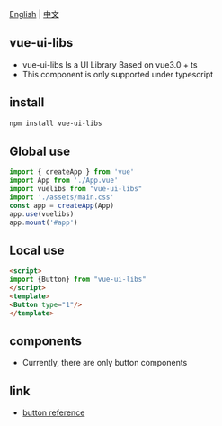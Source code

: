 [English](https://github.com/Jeffrey-mu/vue-ui-lib/blob/master/README.en.md) | [中文](https://github.com/Jeffrey-mu/vue-ui-lib#readme)
## vue-ui-libs


- vue-ui-libs Is a UI Library Based on vue3.0 + ts
- This component is only supported under typescript

## install

```bash
npm install vue-ui-libs
```
## Global use
```js
import { createApp } from 'vue'
import App from './App.vue'
import vuelibs from "vue-ui-libs"
import './assets/main.css'
const app = createApp(App)
app.use(vuelibs)
app.mount('#app')

```

## Local use
```html
<script>
import {Button} from "vue-ui-libs"
</script>
<template>
<Button type="1"/>
</template>
```



## components
- Currently, there are only button components


## link

- [button reference](https://codepen.io/yuhomyan/pen/OJMejWJ)
